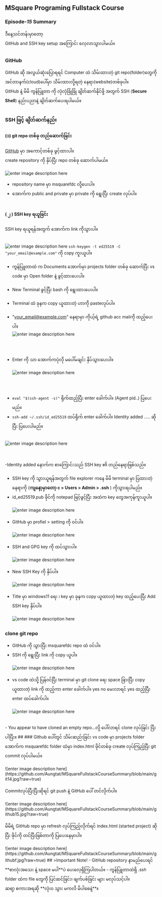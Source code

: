 ﻿
## MSquare Programing Fullstack Course
### Episode-*15* Summary

ဒီနေ့သင်တန်းမှာတော့ <br>
 GitHub and SSH key setup အကြောင်း လေ့လာသွားပါမယ်။
##
### GitHub
 GitHub ဆို အလွယ်ဆုံးပြောရရင် Computer ထဲ သိမ်းထားတဲ့ git repo(folder)တွေကို အင်တာနက်(cloud)ပေါ်မှာ သိမ်းထားလို့ရတဲ့ နေရာ(website)တစ်ခုပါ။<br>
 GitHub နဲ့ မိမိ ကွန်ပြူတာ ကို လုံလုံခြုံခြုံ ချိတ်ဆက်နိုင်ဖို့ အတွက် SSH (**Secure Shell**) နည်းပညာနဲ့
 ချိတ်ဆက်ပေးရပါမယ်။
 ##
 ### SSH ဖြင့် ချိတ်ဆက်နည်း
 #### (၁) git repo တစ်ခု တည်ဆောက်ခြင်း
 [GitHub](https://github.com/) မှာ အကောင့်တစ်ခု ဖွင့်ထားပါ။
 <br> create repository ကို နှိပ်ပြီး repo တစ်ခု ဆောက်ပါမယ်။ <br> <br>
![enter image description here](https://github.com/Aungtat/MSquareFullstackCourseSummary/blob/main/github11.jpg?raw=true)
 - repository name မှာ msquarefdc လို့ပေးပါ။
 - အောက်က public and private  မှာ private ကို ရွေးပြီး create  လုပ်ပါ။
 <br><br>
 #### ( ၂ )  SSH key ရယူခြင်း
 SSH key ရယူရန်အတွက် အောက်က link ကိုသွားပါ။<br> <br>
 


 ![enter image description here](https://github.com/Aungtat/MSquareFullstackCourseSummary/blob/main/github1.jpg?raw=true)
`ssh-keygen -t ed25519 -C "your_email@example.com"` ကို copy ကူးယူပါ။
<br>

 -  ကွန်ပြူတာထဲ က Documents အောက်မှာ projects folder တစ်ခု ဆောက်ပြီး vs code မှာ 
 Open folder နဲ့ ဖွင့်ထားပေးပါ။

- New Terminal ဖွင့်ပြီး bash ကို ရွေးထားပေးပါ။
- Terminal ထဲ ခုနက copy ယူထားတဲ့ ဟာကို  pasteလုပ်ပါ။
- "your_email@example.com" နေရာမှာ ကိုယ့်ရဲ့ github acc mailကို ထည့်ပေးပါ။<br>
![enter image description here](https://github.com/Aungtat/MSquareFullstackCourseSummary/blob/main/github2.jpg?raw=true)

 <br> <br>
- Enter ကို သာ အောက်ကပုံလို မပေါ်မချင်း နှိပ်သွားပေးပါ။<br><br>
![enter image description here](https://github.com/Aungtat/MSquareFullstackCourseSummary/blob/main/github5.jpg?raw=true)

<br><br>
- `eval "$(ssh-agent -s)"` ရိုက်ထည့်ပြီး enter ခေါက်ပါ။ (Agent pid..) ပြပေးမည်။
- `ssh-add ~/.ssh/id_ed25519` ထပ်ရိုက် enter ခေါက်ပါ။ 
Identity added  ..... ဆိုပြီး ပြပေးပါမည်။<br><br>

![enter image description here](https://github.com/Aungtat/MSquareFullstackCourseSummary/blob/main/github6.jpg?raw=true)

<br><br>
-Identity added နောက်က စာကြောင်းသည်  SSH key ၏ တည်နေရာဖြစ်သည်။ 
- SSH key ကို သွားယူရန်အတွက် file explorer ကနေ မိမိ terminal မှာ ပြထားတဲ့နေရာကို (**ကျနော့မှာတော့ c > Users > Admin > .ssh** ) ကိုသွားရပါမည်။
- id_ed25519.pub ဖိုင်ကို notepad ဖြင့်ဖွင့်ပြီး အထဲက key တွေအကုန်ကူးယူပါ။
<br><br>
![enter image description here](https://github.com/Aungtat/MSquareFullstackCourseSummary/blob/main/github4.jpg?raw=true)
<br><br>
- GitHub မှာ profiel > setting ကို ၀င်ပါ။
<br><br>
![enter image description here](https://github.com/Aungtat/MSquareFullstackCourseSummary/blob/main/github7.jpg?raw=true)
<br><br>
- SSH and GPG key ကို ထပ်သွားပါ။
<br><br>
![enter image description here](https://github.com/Aungtat/MSquareFullstackCourseSummary/blob/main/github8.jpg?raw=true)
<br><br>
- New SSH Key ကို နှိပ်ပါ။
<br><br>
![enter image description here](https://github.com/Aungtat/MSquareFullstackCourseSummary/blob/main/github9.jpg?raw=true)
<br><br>
- Title  မှာ windows11 ရေး ၊ key မှာ ခုနက copy ယူထားတဲ့ key ထည့်ပေးပြီး Add SSH key နှိပ်ပါ။
<br><br>
![enter image description here](https://github.com/Aungtat/MSquareFullstackCourseSummary/blob/main/github10.jpg?raw=true)
##
### clone git repo
- GitHub ကို သွားပြီး msquarefdc repo ထဲ ၀င်ပါ။
- SSH ကို ရွေးပြီး link ကို copy ယူပါ။
<br><br>
![enter image description here](https://github.com/Aungtat/MSquareFullstackCourseSummary/blob/main/github12.jpg?raw=true)
<br><br>
- vs code ထဲသို့ ပြန်၀င်ပြီး terminal  မှာ
git clone ရေး space ခြားပြီး copy ယူထားတဲ့ link ကို ထည့်ကာ enter ခေါက်ပါ။ yes no မေးလာရင် yes ထည့်ပြီး enter ထပ်ခေါက်ပါ။
<br><br>
![enter image description here](https://github.com/Aungtat/MSquareFullstackCourseSummary/blob/main/git13.jpg?raw=true)
<br>
- You appear to have cloned an empty repo...လို့ ပေါ်လာရင်  clone လုပ်ခြင်း ပြီးပါပြီး။
##
### Github  ပေါ်တွင် သိမ်းဆည်းခြင်း
vs  code မှာ projects folder အောက်က msquarefdc folder ထဲမှာ index.html ဖိုင်တစ်ခု create လုပ်ကြည့်ပြီး git commit လုပ်ပါမယ်။
<br><br>
![enter image description here](https://github.com/Aungtat/MSquareFullstackCourseSummary/blob/main/git14.jpg?raw=true)
<br><br>
Commitလုပ်ပြီးပြီးဆိုရင် git push နဲ့ GitHub ပေါ် တင်လိုက်ပါ။
<br><br>
![enter image description here](https://github.com/Aungtat/MSquareFullstackCourseSummary/blob/main/github15.jpg?raw=true)
<br><br>
မိမိရဲ့  GitHub repo မှာ refresh လုပ်ကြည့်လိုက်ရင် index.html (started project) ဆိုပြီး ဖိုင်ကို တင်ပြီးဖြစ်တာကို ပြပေးနေမှာပါ။<br><br>
![enter image description here](https://github.com/Aungtat/MSquareFullstackCourseSummary/blob/main/githubf.jpg?raw=true)
##
>Important Note!
- GitHub repository နာမည်ပေးရင် **စာလုံးအသေး နဲ့ space မပါ**ပဲ ပေးလေ့ရှိကြပါတယ်။
- ကွန်ပြူတာထဲရှိ .ssh folder ထဲက file တွေကို ပြင်ဆင်ခြင်း၊ ဖျက်ပစ်ခြင်း များ မလုပ်သင့်ပါ။
<br>ဆရာ့ စကားအရဆို **လုံး၀ သွား မကလိ မိပါစေနဲ့**။ 
